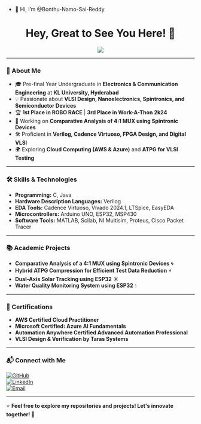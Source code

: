 - 👋 Hi, I’m @Bonthu-Namo-Sai-Reddy



<h1 align="center">Hey, Great to See You Here! 👋</h1>

<p align="center">
  <img src="https://readme-typing-svg.herokuapp.com?color=3498db&lines=Electronics+%26+VLSI+Enthusiast;Pre-Final+Year+ECE+Undergrad;Passionate+about+Nanoelectronics+%26+Semiconductors;Exploring+Spintronics+%26+Digital+VLSI" />
</p>

---

### 🚀 About Me
- 🎓 Pre-final Year Undergraduate in **Electronics & Communication Engineering** at **KL University, Hyderabad**  
- 💡 Passionate about **VLSI Design, Nanoelectronics, Spintronics, and Semiconductor Devices**  
- 🏆 **1st Place in ROBO RACE** | **3rd Place in Work-A-Thon 2k24**  
- 📡 Working on **Comparative Analysis of 4:1 MUX using Spintronic Devices**  
- 🛠️ Proficient in **Verilog, Cadence Virtuoso, FPGA Design, and Digital VLSI**  
- 🌍 Exploring **Cloud Computing (AWS & Azure)** and **ATPG for VLSI Testing**  

---

### 🛠️ Skills & Technologies  
- **Programming:** C, Java  
- **Hardware Description Languages:** Verilog  
- **EDA Tools:** Cadence Virtuoso, Vivado 2024.1, LTSpice, EasyEDA  
- **Microcontrollers:** Arduino UNO, ESP32, MSP430  
- **Software Tools:** MATLAB, Scilab, NI Multisim, Proteus, Cisco Packet Tracer  

---

### 📚 Academic Projects  
- **Comparative Analysis of a 4:1 MUX using Spintronic Devices** 🌀  
- **Hybrid ATPG Compression for Efficient Test Data Reduction** ⚡  
- **Dual-Axis Solar Tracking using ESP32** ☀️  
- **Water Quality Monitoring System using ESP32** 💧  

---

### 📜 Certifications  
- **AWS Certified Cloud Practitioner**  
- **Microsoft Certified: Azure AI Fundamentals**  
- **Automation Anywhere Certified Advanced Automation Professional**  
- **VLSI Design & Verification by Taras Systems**  

---

### 📬 Connect with Me  
[![GitHub](https://img.shields.io/badge/GitHub-Bonthu--Namo--Sai--Reddy-181717?style=for-the-badge&logo=github)](https://github.com/Bonthu-Namo-Sai-Reddy)  
[![LinkedIn](https://img.shields.io/badge/LinkedIn-Bonthu%20Namo%20Sai%20Reddy-blue?style=for-the-badge&logo=linkedin)](https://www.linkedin.com/in/bonthu-namo-sai-reddy/)  
[![Email](https://img.shields.io/badge/Email-namosaireddy0211@gmail.com-red?style=for-the-badge&logo=gmail)](mailto:namosaireddy0211@gmail.com)  

---

⭐ **Feel free to explore my repositories and projects! Let's innovate together! 🚀**


<!---
Bonthu-Namo-Sai-Reddy/Bonthu-Namo-Sai-Reddy is a ✨ special ✨ repository because its `README.md` (this file) appears on your GitHub profile.
You can click the Preview link to take a look at your changes.
--->
